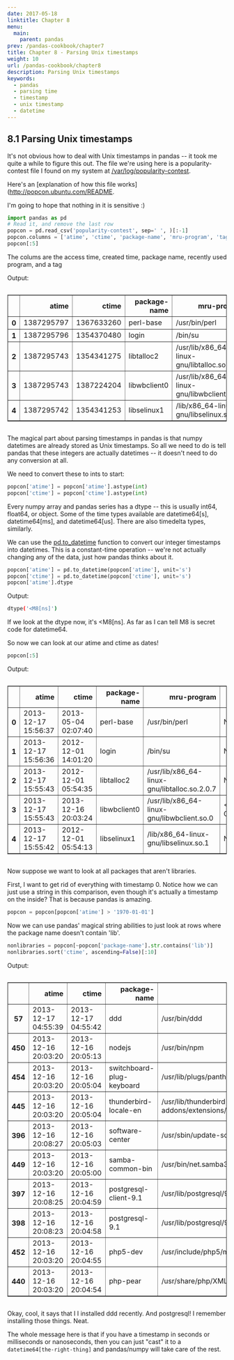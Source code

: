 ```yaml
---
date: 2017-05-18
linktitle: Chapter 8
menu:
  main:
    parent: pandas
prev: /pandas-cookbook/chapter7
title: Chapter 8 - Parsing Unix timestamps
weight: 10
url: /pandas-cookbook/chapter8
description: Parsing Unix timestamps
keywords:
  - pandas
  - parsing time
  - timestamp
  - unix timestamp
  - datetime
---
```


## 8.1 Parsing Unix timestamps

It's not obvious how to deal with Unix timestamps in pandas -- it took me quite a while to figure this out. The file we're using here is a popularity-contest file I found on my system at [/var/log/popularity-contest](/popularity-contest).

Here's an [explanation of how this file works](http://popcon.ubuntu.com/README.

I'm going to hope that nothing in it is sensitive :)

```python
import pandas as pd
# Read it, and remove the last row
popcon = pd.read_csv('popularity-contest', sep=' ', )[:-1]
popcon.columns = ['atime', 'ctime', 'package-name', 'mru-program', 'tag']
popcon[:5]
```

The colums are the access time, created time, package name, recently used program, and a tag

Output:

<div class="output_html rendered_html output_subarea output_execute_result">
<div style="max-height:1000px;max-width:1500px;overflow:auto;">
<table border="1" class="dataframe">
  <thead>
    <tr style="text-align: right;">
      <th></th>
      <th>atime</th>
      <th>ctime</th>
      <th>package-name</th>
      <th>mru-program</th>
      <th>tag</th>
    </tr>
  </thead>
  <tbody>
    <tr>
      <th>0</th>
      <td> 1387295797</td>
      <td> 1367633260</td>
      <td>    perl-base</td>
      <td>                                /usr/bin/perl</td>
      <td>            NaN</td>
    </tr>
    <tr>
      <th>1</th>
      <td> 1387295796</td>
      <td> 1354370480</td>
      <td>        login</td>
      <td>                                      /bin/su</td>
      <td>            NaN</td>
    </tr>
    <tr>
      <th>2</th>
      <td> 1387295743</td>
      <td> 1354341275</td>
      <td>   libtalloc2</td>
      <td> /usr/lib/x86_64-linux-gnu/libtalloc.so.2.0.7</td>
      <td>            NaN</td>
    </tr>
    <tr>
      <th>3</th>
      <td> 1387295743</td>
      <td> 1387224204</td>
      <td> libwbclient0</td>
      <td>   /usr/lib/x86_64-linux-gnu/libwbclient.so.0</td>
      <td> &lt;RECENT-CTIME&gt;</td>
    </tr>
    <tr>
      <th>4</th>
      <td> 1387295742</td>
      <td> 1354341253</td>
      <td>  libselinux1</td>
      <td>        /lib/x86_64-linux-gnu/libselinux.so.1</td>
      <td>            NaN</td>
    </tr>
  </tbody>
</table>
</div>
</div>

The magical part about parsing timestamps in pandas is that numpy datetimes are already stored as Unix timestamps. So all we need to do is tell pandas that these integers are actually datetimes -- it doesn't need to do any conversion at all.

We need to convert these to ints to start:

```python
popcon['atime'] = popcon['atime'].astype(int)
popcon['ctime'] = popcon['ctime'].astype(int)
```

Every numpy array and pandas series has a dtype -- this is usually int64, float64, or object. Some of the time types available are datetime64[s], datetime64[ms], and datetime64[us]. There are also timedelta types, similarly.

We can use the [pd.to_datetime](http://pandas.pydata.org/pandas-docs/version/0.20/generated/pandas.to_datetime.html) function to convert our integer timestamps into datetimes. This is a constant-time operation -- we're not actually changing any of the data, just how pandas thinks about it.

```python
popcon['atime'] = pd.to_datetime(popcon['atime'], unit='s')
popcon['ctime'] = pd.to_datetime(popcon['ctime'], unit='s')
popcon['atime'].dtype
```

Output:

```bash
dtype('<M8[ns]')
```

If we look at the dtype now, it's <M8[ns]. As far as I can tell M8 is secret code for datetime64.

So now we can look at our atime and ctime as dates!

```python
popcon[:5]
```

Output:

<div class="output_html rendered_html output_subarea output_execute_result">
<div style="max-height:1000px;max-width:1500px;overflow:auto;">
<table border="1" class="dataframe">
  <thead>
    <tr style="text-align: right;">
      <th></th>
      <th>atime</th>
      <th>ctime</th>
      <th>package-name</th>
      <th>mru-program</th>
      <th>tag</th>
    </tr>
  </thead>
  <tbody>
    <tr>
      <th>0</th>
      <td>2013-12-17 15:56:37</td>
      <td>2013-05-04 02:07:40</td>
      <td>    perl-base</td>
      <td>                                /usr/bin/perl</td>
      <td>            NaN</td>
    </tr>
    <tr>
      <th>1</th>
      <td>2013-12-17 15:56:36</td>
      <td>2012-12-01 14:01:20</td>
      <td>        login</td>
      <td>                                      /bin/su</td>
      <td>            NaN</td>
    </tr>
    <tr>
      <th>2</th>
      <td>2013-12-17 15:55:43</td>
      <td>2012-12-01 05:54:35</td>
      <td>   libtalloc2</td>
      <td> /usr/lib/x86_64-linux-gnu/libtalloc.so.2.0.7</td>
      <td>            NaN</td>
    </tr>
    <tr>
      <th>3</th>
      <td>2013-12-17 15:55:43</td>
      <td>2013-12-16 20:03:24</td>
      <td> libwbclient0</td>
      <td>   /usr/lib/x86_64-linux-gnu/libwbclient.so.0</td>
      <td> &lt;RECENT-CTIME&gt;</td>
    </tr>
    <tr>
      <th>4</th>
      <td>2013-12-17 15:55:42</td>
      <td>2012-12-01 05:54:13</td>
      <td>  libselinux1</td>
      <td>        /lib/x86_64-linux-gnu/libselinux.so.1</td>
      <td>            NaN</td>
    </tr>
  </tbody>
</table>
</div>
</div>

Now suppose we want to look at all packages that aren't libraries.

First, I want to get rid of everything with timestamp 0. Notice how we can just use a string in this comparison, even though it's actually a timestamp on the inside? That is because pandas is amazing.

```python
popcon = popcon[popcon['atime'] > '1970-01-01']
```

Now we can use pandas' magical string abilities to just look at rows where the package name doesn't contain 'lib'.

```python
nonlibraries = popcon[~popcon['package-name'].str.contains('lib')]
nonlibraries.sort('ctime', ascending=False)[:10]
```

Output:

<div class="output_html rendered_html output_subarea output_execute_result">
<div style="max-height:1000px;max-width:1500px;overflow:auto;">
<table border="1" class="dataframe">
  <thead>
    <tr style="text-align: right;">
      <th></th>
      <th>atime</th>
      <th>ctime</th>
      <th>package-name</th>
      <th>mru-program</th>
      <th>tag</th>
    </tr>
  </thead>
  <tbody>
    <tr>
      <th>57 </th>
      <td>2013-12-17 04:55:39</td>
      <td>2013-12-17 04:55:42</td>
      <td>                       ddd</td>
      <td>                                      /usr/bin/ddd</td>
      <td> &lt;RECENT-CTIME&gt;</td>
    </tr>
    <tr>
      <th>450</th>
      <td>2013-12-16 20:03:20</td>
      <td>2013-12-16 20:05:13</td>
      <td>                    nodejs</td>
      <td>                                      /usr/bin/npm</td>
      <td> &lt;RECENT-CTIME&gt;</td>
    </tr>
    <tr>
      <th>454</th>
      <td>2013-12-16 20:03:20</td>
      <td>2013-12-16 20:05:04</td>
      <td> switchboard-plug-keyboard</td>
      <td>      /usr/lib/plugs/pantheon/keyboard/options.txt</td>
      <td> &lt;RECENT-CTIME&gt;</td>
    </tr>
    <tr>
      <th>445</th>
      <td>2013-12-16 20:03:20</td>
      <td>2013-12-16 20:05:04</td>
      <td>     thunderbird-locale-en</td>
      <td> /usr/lib/thunderbird-addons/extensions/langpac...</td>
      <td> &lt;RECENT-CTIME&gt;</td>
    </tr>
    <tr>
      <th>396</th>
      <td>2013-12-16 20:08:27</td>
      <td>2013-12-16 20:05:03</td>
      <td>           software-center</td>
      <td>                  /usr/sbin/update-software-center</td>
      <td> &lt;RECENT-CTIME&gt;</td>
    </tr>
    <tr>
      <th>449</th>
      <td>2013-12-16 20:03:20</td>
      <td>2013-12-16 20:05:00</td>
      <td>          samba-common-bin</td>
      <td>                               /usr/bin/net.samba3</td>
      <td> &lt;RECENT-CTIME&gt;</td>
    </tr>
    <tr>
      <th>397</th>
      <td>2013-12-16 20:08:25</td>
      <td>2013-12-16 20:04:59</td>
      <td>     postgresql-client-9.1</td>
      <td>                  /usr/lib/postgresql/9.1/bin/psql</td>
      <td> &lt;RECENT-CTIME&gt;</td>
    </tr>
    <tr>
      <th>398</th>
      <td>2013-12-16 20:08:23</td>
      <td>2013-12-16 20:04:58</td>
      <td>            postgresql-9.1</td>
      <td>            /usr/lib/postgresql/9.1/bin/postmaster</td>
      <td> &lt;RECENT-CTIME&gt;</td>
    </tr>
    <tr>
      <th>452</th>
      <td>2013-12-16 20:03:20</td>
      <td>2013-12-16 20:04:55</td>
      <td>                  php5-dev</td>
      <td>                 /usr/include/php5/main/snprintf.h</td>
      <td> &lt;RECENT-CTIME&gt;</td>
    </tr>
    <tr>
      <th>440</th>
      <td>2013-12-16 20:03:20</td>
      <td>2013-12-16 20:04:54</td>
      <td>                  php-pear</td>
      <td>                       /usr/share/php/XML/Util.php</td>
      <td> &lt;RECENT-CTIME&gt;</td>
    </tr>
  </tbody>
</table>
</div>
</div>

Okay, cool, it says that I I installed ddd recently. And postgresql! I remember installing those things. Neat.

The whole message here is that if you have a timestamp in seconds or milliseconds or nanoseconds, then you can just "cast" it to a `datetime64[the-right-thing]` and pandas/numpy will take care of the rest.
